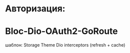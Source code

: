 # Авторизация:
# Bloc-Dio-OAuth2-GoRoute


шаблон:
Storage
Theme
Dio interceptors (refresh + cache)
